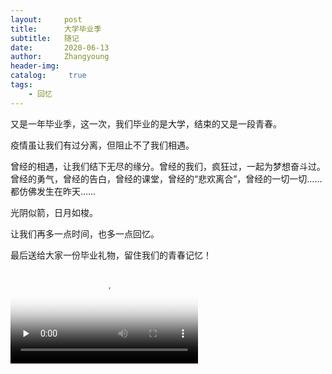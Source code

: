 ```yaml
---
layout:     post
title:      大学毕业季
subtitle:   随记
date:       2020-06-13
author:     Zhangyoung
header-img: 
catalog: 	 true
tags:
    - 回忆
---
```



又是一年毕业季，这一次，我们毕业的是大学，结束的又是一段青春。

疫情虽让我们有过分离，但阻止不了我们相遇。

曾经的相遇，让我们结下无尽的缘分。曾经的我们，疯狂过，一起为梦想奋斗过。曾经的勇气，曾经的告白，曾经的课堂，曾经的“悲欢离合”，曾经的一切一切……都仿佛发生在昨天……

光阴似箭，日月如梭。

让我们再多一点时间，也多一点回忆。

最后送给大家一份毕业礼物，留住我们的青春记忆！


<video id="video" controls="" preload="none" poster="https://steelzy.github.io/img/post-bg-desk.jpg">
<source id="mp4" src="https://v.qq.com/x/page/s3079ch6ky9.html" type="video/mp4">
</video>